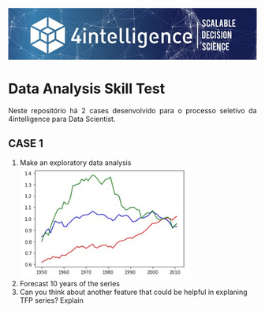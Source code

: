 <img src="0.jfif">

# Data Analysis Skill Test
<p align="justify">Neste repositório há 2 cases desenvolvido para o processo seletivo da 4intelligence para Data  Scientist. </p>

## CASE 1
<ol>
<li>Make an exploratory data analysis</li>
<dt><img src="Capturar1.JPG"></dt>
<li>Forecast 10 years of the series</li>
<li>Can you think about another feature that could be helpful in explaning TFP series? Explain</li>
</ol>